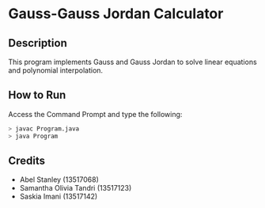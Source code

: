 # Gauss-Gauss Jordan Calculator

## Description
This program implements Gauss and Gauss Jordan to solve linear equations and polynomial interpolation.


## How to Run
Access the Command Prompt and type the following:
```bash
> javac Program.java
> java Program
```

## Credits
- Abel Stanley (13517068)
- Samantha Olivia Tandri (13517123)
- Saskia Imani (13517142)

